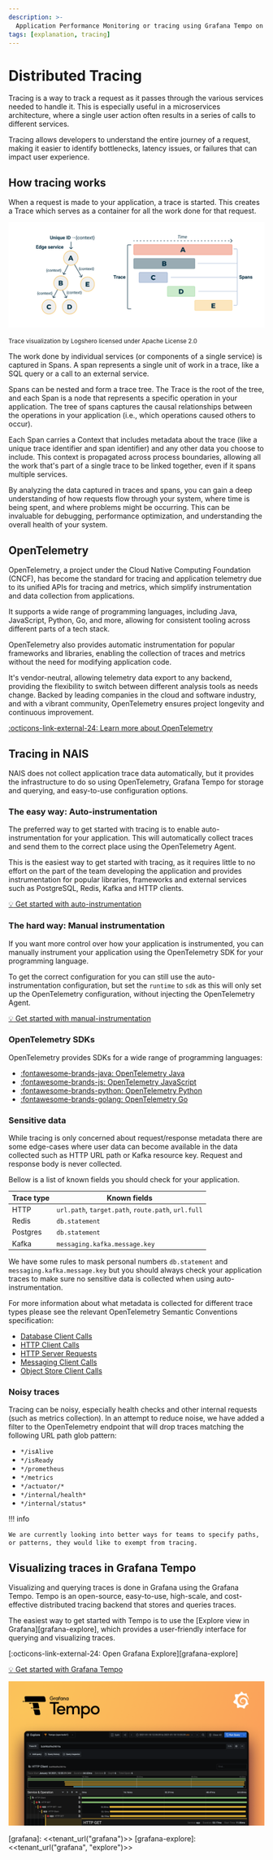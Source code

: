 ```yaml
---
description: >-
  Application Performance Monitoring or tracing using Grafana Tempo on NAIS.
tags: [explanation, tracing]
---
```


# Distributed Tracing

Tracing is a way to track a request as it passes through the various services needed to handle it. This is especially useful in a microservices architecture, where a single user action often results in a series of calls to different services.

Tracing allows developers to understand the entire journey of a request, making it easier to identify bottlenecks, latency issues, or failures that can impact user experience.

## How tracing works

When a request is made to your application, a trace is started. This creates a Trace which serves as a container for all the work done for that request.

![Tracing](../../assets/tracing.png)

<small>Trace visualization by Logshero licensed under Apache License 2.0</small>

The work done by individual services (or components of a single service) is captured in Spans. A span represents a single unit of work in a trace, like a SQL query or a call to an external service.

Spans can be nested and form a trace tree. The Trace is the root of the tree, and each Span is a node that represents a specific operation in your application. The tree of spans captures the causal relationships between the operations in your application (i.e., which operations caused others to occur).

Each Span carries a Context that includes metadata about the trace (like a unique trace identifier and span identifier) and any other data you choose to include. This context is propagated across process boundaries, allowing all the work that's part of a single trace to be linked together, even if it spans multiple services.

By analyzing the data captured in traces and spans, you can gain a deep understanding of how requests flow through your system, where time is being spent, and where problems might be occurring. This can be invaluable for debugging, performance optimization, and understanding the overall health of your system.

## OpenTelemetry

OpenTelemetry, a project under the Cloud Native Computing Foundation (CNCF), has become the standard for tracing and application telemetry due to its unified APIs for tracing and metrics, which simplify instrumentation and data collection from applications.

It supports a wide range of programming languages, including Java, JavaScript, Python, Go, and more, allowing for consistent tooling across different parts of a tech stack.

OpenTelemetry also provides automatic instrumentation for popular frameworks and libraries, enabling the collection of traces and metrics without the need for modifying application code.

It's vendor-neutral, allowing telemetry data export to any backend, providing the flexibility to switch between different analysis tools as needs change. Backed by leading companies in the cloud and software industry, and with a vibrant community, OpenTelemetry ensures project longevity and continuous improvement.

[:octicons-link-external-24: Learn more about OpenTelemetry][open-telemetry]

## Tracing in NAIS

NAIS does not collect application trace data automatically, but it provides the infrastructure to do so using OpenTelemetry, Grafana Tempo for storage and querying, and easy-to-use configuration options.

### The easy way: Auto-instrumentation

The preferred way to get started with tracing is to enable auto-instrumentation for your application. This will automatically collect traces and send them to the correct place using the OpenTelemetry Agent.

This is the easiest way to get started with tracing, as it requires little to no effort on the part of the team developing the application and provides instrumentation for popular libraries, frameworks and external services such as PostgreSQL, Redis, Kafka and HTTP clients.

[:bulb: Get started with auto-instrumentation](../../how-to-guides/observability/auto-instrumentation.md)

### The hard way: Manual instrumentation

If you want more control over how your application is instrumented, you can manually instrument your application using the OpenTelemetry SDK for your programming language.

To get the correct configuration for you can still use the auto-instrumentation configuration, but set the `runtime` to `sdk` as this will only set up the OpenTelemetry configuration, without injecting the OpenTelemetry Agent.

[:bulb: Get started with manual-instrumentation](../../how-to-guides/observability/auto-instrumentation.md#enable-auto-instrumentation-for-other-applications)

### OpenTelemetry SDKs

OpenTelemetry provides SDKs for a wide range of programming languages:

* [:fontawesome-brands-java: OpenTelemetry Java][otel-java]
* [:fontawesome-brands-js: OpenTelemetry JavaScript][otel-node]
* [:fontawesome-brands-python: OpenTelemetry Python][otel-python]
* [:fontawesome-brands-golang: OpenTelemetry Go][otel-go]

### Sensitive data

While tracing is only concerned about request/response metadata there are some edge-cases where user data can become available in the data collected such as HTTP URL path or Kafka resource key. Request and response body is never collected.

Bellow is a list of known fields you should check for your application.

| Trace type | Known fields                                        |
| ---------- | --------------------------------------------------- |
| HTTP       | `url.path`, `target.path`, `route.path`, `url.full` |
| Redis      | `db.statement`                                      |
| Postgres   | `db.statement`                                      |
| Kafka      | `messaging.kafka.message.key`                       |

We have some rules to mask personal numbers `db.statement` and `messaging.kafka.message.key` but you should always check your application traces to make sure no sensitive data is collected when using auto-instrumentation.

For more information about what metadata is collected for different trace types please see the relevant OpenTelemetry Semantic Conventions specification:

* [Database Client Calls](https://opentelemetry.io/docs/specs/semconv/database/database-spans/)
* [HTTP Client Calls](https://opentelemetry.io/docs/specs/semconv/http/http-spans/#http-client)
* [HTTP Server Requests](https://opentelemetry.io/docs/specs/semconv/http/http-spans/#http-server)
* [Messaging Client Calls](https://opentelemetry.io/docs/specs/semconv/messaging/messaging-spans/)
* [Object Store Client Calls](https://opentelemetry.io/docs/specs/semconv/object-stores/)

### Noisy traces

Tracing can be noisy, especially health checks and other internal requests (such as metrics collection). In an attempt to reduce noise, we have added a filter to the OpenTelemetry endpoint that will drop traces matching the following URL path glob pattern:

* `*/isAlive`
* `*/isReady`
* `*/prometheus`
* `*/metrics`
* `*/actuator/*`
* `*/internal/health*`
* `*/internal/status*`

!!! info

    We are currently looking into better ways for teams to specify paths, or patterns, they would like to exempt from tracing.

## Visualizing traces in Grafana Tempo

Visualizing and querying traces is done in Grafana using the Grafana Tempo. Tempo is an open-source, easy-to-use, high-scale, and cost-effective distributed tracing backend that stores and queries traces.

The easiest way to get started with Tempo is to use the [Explore view in Grafana][grafana-explore], which provides a user-friendly interface for querying and visualizing traces.

[:octicons-link-external-24: Open Grafana Explore][grafana-explore]

[:bulb: Get started with Grafana Tempo](../../how-to-guides/observability/tracing/tempo.md)

![Grafana Tempo](../../assets/grafana-tempo.png)

[open-telemetry]: https://opentelemetry.io/
[otel-java]: https://opentelemetry.io/docs/languages/java/
[otel-node]: https://opentelemetry.io/docs/languages/js/
[otel-python]: https://opentelemetry.io/docs/languages/python/
[otel-go]: https://opentelemetry.io/docs/languages/go/
[grafana]: <<tenant_url("grafana")>>
[grafana-explore]: <<tenant_url("grafana", "explore")>>

